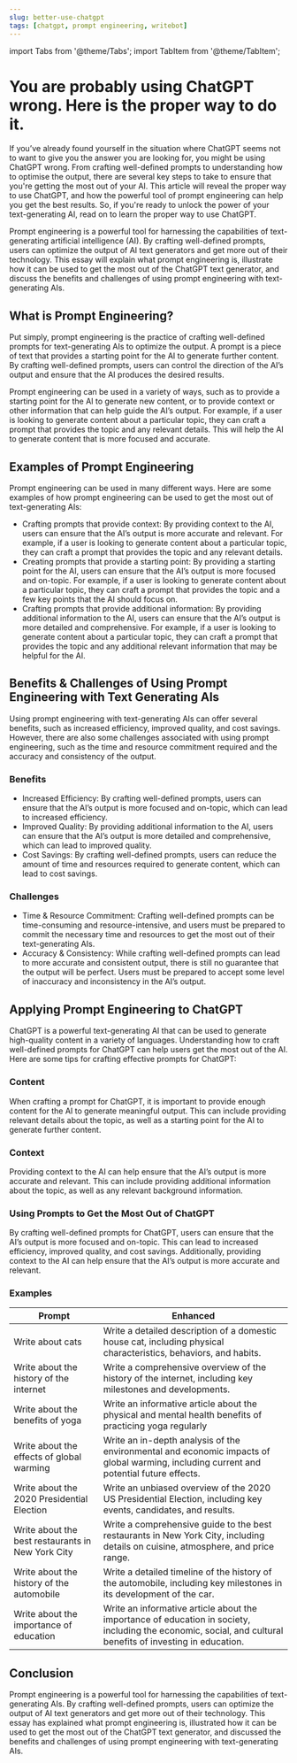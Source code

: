```yaml
---
slug: better-use-chatgpt
tags: [chatgpt, prompt engineering, writebot]
---
```

import Tabs from '@theme/Tabs';
import TabItem from '@theme/TabItem';

# You are probably using ChatGPT wrong. Here is the proper way to do it.

If  you’ve already found yourself in the situation where ChatGPT seems not to want to give you the answer you are looking for, you might be using ChatGPT wrong. From crafting well-defined prompts to understanding how to optimise the output, there are several key steps to take to ensure that you're getting the most out of your AI. This article will reveal the proper way to use ChatGPT, and how the powerful tool of prompt engineering can help you get the best results. So, if you're ready to unlock the power of your text-generating AI, read on to learn the proper way to use ChatGPT.

Prompt engineering is a powerful tool for harnessing the capabilities of text-generating artificial intelligence (AI). By crafting well-defined prompts, users can optimize the output of AI text generators and get more out of their technology. This essay will explain what prompt engineering is, illustrate how it can be used to get the most out of the ChatGPT text generator, and discuss the benefits and challenges of using prompt engineering with text-generating AIs.

## What is Prompt Engineering?

Put simply, prompt engineering is the practice of crafting well-defined prompts for text-generating AIs to optimize the output. A prompt is a piece of text that provides a starting point for the AI to generate further content. By crafting well-defined prompts, users can control the direction of the AI’s output and ensure that the AI produces the desired results.

Prompt engineering can be used in a variety of ways, such as to provide a starting point for the AI to generate new content, or to provide context or other information that can help guide the AI’s output. For example, if a user is looking to generate content about a particular topic, they can craft a prompt that provides the topic and any relevant details. This will help the AI to generate content that is more focused and accurate.

## Examples of Prompt Engineering

Prompt engineering can be used in many different ways. Here are some examples of how prompt engineering can be used to get the most out of text-generating AIs:

- Crafting prompts that provide context: By providing context to the AI, users can ensure that the AI’s output is more accurate and relevant. For example, if a user is looking to generate content about a particular topic, they can craft a prompt that provides the topic and any relevant details.
- Creating prompts that provide a starting point: By providing a starting point for the AI, users can ensure that the AI’s output is more focused and on-topic. For example, if a user is looking to generate content about a particular topic, they can craft a prompt that provides the topic and a few key points that the AI should focus on.
- Crafting prompts that provide additional information: By providing additional information to the AI, users can ensure that the AI’s output is more detailed and comprehensive. For example, if a user is looking to generate content about a particular topic, they can craft a prompt that provides the topic and any additional relevant information that may be helpful for the AI.

## Benefits & Challenges of Using Prompt Engineering with Text Generating AIs

Using prompt engineering with text-generating AIs can offer several benefits, such as increased efficiency, improved quality, and cost savings. However, there are also some challenges associated with using prompt engineering, such as the time and resource commitment required and the accuracy and consistency of the output.

### Benefits

- Increased Efficiency: By crafting well-defined prompts, users can ensure that the AI’s output is more focused and on-topic, which can lead to increased efficiency.
- Improved Quality: By providing additional information to the AI, users can ensure that the AI’s output is more detailed and comprehensive, which can lead to improved quality.
- Cost Savings: By crafting well-defined prompts, users can reduce the amount of time and resources required to generate content, which can lead to cost savings.

### Challenges

- Time & Resource Commitment: Crafting well-defined prompts can be time-consuming and resource-intensive, and users must be prepared to commit the necessary time and resources to get the most out of their text-generating AIs.
- Accuracy & Consistency: While crafting well-defined prompts can lead to more accurate and consistent output, there is still no guarantee that the output will be perfect. Users must be prepared to accept some level of inaccuracy and inconsistency in the AI’s output.

## Applying Prompt Engineering to ChatGPT

ChatGPT is a powerful text-generating AI that can be used to generate high-quality content in a variety of languages. Understanding how to craft well-defined prompts for ChatGPT can help users get the most out of the AI. Here are some tips for crafting effective prompts for ChatGPT:

### Content

When crafting a prompt for ChatGPT, it is important to provide enough content for the AI to generate meaningful output. This can include providing relevant details about the topic, as well as a starting point for the AI to generate further content.

### Context

Providing context to the AI can help ensure that the AI’s output is more accurate and relevant. This can include providing additional information about the topic, as well as any relevant background information.

### Using Prompts to Get the Most Out of ChatGPT

By crafting well-defined prompts for ChatGPT, users can ensure that the AI’s output is more focused and on-topic. This can lead to increased efficiency, improved quality, and cost savings. Additionally, providing context to the AI can help ensure that the AI’s output is more accurate and relevant.

### Examples

| Prompt                                            | Enhanced                                                                                                                                                    |
|---------------------------------------------------|-------------------------------------------------------------------------------------------------------------------------------------------------------------|
| Write about cats                                  | Write a detailed description of a domestic house cat, including physical characteristics, behaviors, and habits.                                            |
| Write about the history of the internet           | Write a comprehensive overview of the history of the internet, including key milestones and developments.                                                   |
| Write about the benefits of yoga                  | Write an informative article about the physical and mental health benefits of practicing yoga regularly                                                     |
| Write about the effects of global warming         | Write an in-depth analysis of the environmental and economic impacts of global warming, including current and potential future effects.                     |
| Write about the 2020 Presidential Election        | Write an unbiased overview of the 2020 US Presidential Election, including key events, candidates, and results.                                             |
| Write about the best restaurants in New York City | Write a comprehensive guide to the best restaurants in New York City, including details on cuisine, atmosphere, and price range.                            |
| Write about the history of the automobile         | Write a detailed timeline of the history of the automobile, including key milestones in its development of the car.                                         |
| Write about the importance of education           | Write an informative article about the importance of education in society, including the economic, social, and cultural benefits of investing in education. |

## Conclusion

Prompt engineering is a powerful tool for harnessing the capabilities of text-generating AIs. By crafting well-defined prompts, users can optimize the output of AI text generators and get more out of their technology. This essay has explained what prompt engineering is, illustrated how it can be used to get the most out of the ChatGPT text generator, and discussed the benefits and challenges of using prompt engineering with text-generating AIs.
